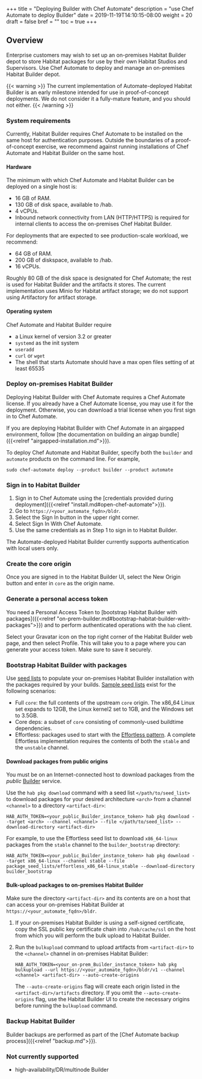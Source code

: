 +++
title = "Deploying Builder with Chef Automate"
description = "use Chef Automate to deploy Builder"
date = 2019-11-19T14:10:15-08:00
weight = 20
draft = false
bref = ""
toc = true
+++

## Overview
Enterprise customers may wish to set up an on-premises Habitat Builder depot to store
Habitat packages for use by their own Habitat Studios and Supervisors. Use Chef Automate
to deploy and manage an on-premises Habitat Builder depot.

{{< warning >}}
The current implementation of Automate-deployed Habitat Builder is an early milestone
intended for use in proof-of-concept deployments. We do not consider it a fully-mature
feature, and you should not either.
{{< /warning >}}

### System requirements
Currently, Habitat Builder requires Chef Automate to be installed on the same host for
authentication purposes. Outside the boundaries of a proof-of-concept exercise, we
recommend against running installations of Chef Automate and Habitat Builder on
the same host.

#### Hardware
The minimum with which Chef Automate and Habitat Builder can be deployed on a single host
is:

* 16 GB of RAM.
* 130 GB of disk space, available to /hab.
* 4 vCPUs.
* Inbound network connectivity from LAN (HTTP/HTTPS) is required for internal clients to access the on-premises Chef Habitat Builder.

For deployments that are expected to see production-scale workload, we recommend:

* 64 GB of RAM.
* 200 GB of diskspace, available to /hab.
* 16 vCPUs.

Roughly 80 GB of the disk space is designated for Chef Automate; the rest is used for
Habitat Builder and the artifacts it stores. The current implementation uses Minio for
Habitat artifact storage; we do not support using Artifactory for artifact storage.

#### Operating system
Chef Automate and Habitat Builder require

* a Linux kernel of version 3.2 or greater
* `systemd` as the init system
* `useradd`
* `curl` or `wget`
* The shell that starts Automate should have a max open files setting of at least 65535

### Deploy on-premises Habitat Builder
Deploying Habitat Builder with Chef Automate requires a Chef Automate license. If you
already have a Chef Automate license, you may use it for the deployment. Otherwise, you
can download a trial license when you first sign in to Chef Automate.

If you are deploying Habitat Builder with Chef Automate in an airgapped environment,
follow [the documentation on building an airgap bundle]({{<relref "airgapped-installation.md">}}).

To deploy Chef Automate and Habitat Builder, specify both the `builder` and `automate`
products on the command line. For example,

```shell
sudo chef-automate deploy --product builder --product automate
```

### Sign in to Habitat Builder
1. Sign in to Chef Automate using the [credentials provided during deployment]({{<relref
   "install.md#open-chef-automate">}}).
1. Go to `https://<your_automate_fqdn>/bldr`.
1. Select the Sign In button in the upper right corner.
1. Select Sign In With Chef Automate.
1. Use the same credentials as in Step 1 to sign in to Habitat Builder.

The Automate-deployed Habitat Builder currently supports authentication with local users only.

### Create the core origin
Once you are signed in to the Habitat Builder UI, select the New Origin button and enter in `core` as the origin name.

### Generate a personal access token
You need a Personal Access Token to [bootstrap Habitat Builder with packages]({{<relref "on-prem-builder.md#bootstrap-habitat-builder-with-packages">}}) and to perform authenticated operations with the `hab` client.

Select your Gravatar icon on the top right corner of the Habitat Builder web page, and then select Profile. This will take you to a page where you can generate your access token. Make sure to save it securely.

### Bootstrap Habitat Builder with packages
Use [seed lists](https://github.com/habitat-sh/on-prem-builder/blob/master/package_seed_lists/README.md) to populate your on-premises Habitat Builder installation with the packages required by your builds.
[Sample seed lists](https://github.com/habitat-sh/on-prem-builder/tree/master/package_seed_lists) exist for the following scenarios:

* Full `core`: the full contents of the upstream `core` origin. The x86_64 Linux set
    expands to 12GB, the Linux kernel2 set to 1GB, and the Windows set to 3.5GB.
* Core deps: a subset of `core` consisting of commonly-used buildtime dependencies.
* Effortless: packages used to start with the [Effortless pattern](https://github.com/chef/effortless). A complete Effortless implementation requires the contents of both the `stable` and the `unstable` channel.

#### Download packages from public origins
You must be on an Internet-connected host to download packages from the *public* [Builder](https://bldr.habitat.sh/#/pkgs/core)
service.

Use the `hab pkg download` command with a seed list `</path/to/seed_list>` to download packages for
your desired architecture `<arch>` from a channel `<channel>` to a directory `<artifact-dir>`:

```shell
HAB_AUTH_TOKEN=<your_public_Builder_instance_token> hab pkg download --target <arch> --channel <channel> --file </path/to/seed_list> --download-directory <artifact-dir>
```

For example, to use the Effortless seed list to download `x86_64-linux` packages from the
`stable` channel to the `builder_bootstrap` directory:

```shell
HAB_AUTH_TOKEN=<your_public_Builder_instance_token> hab pkg download --target x86_64-linux --channel stable --file package_seed_lists/effortless_x86_64-linux_stable --download-directory builder_bootstrap
```

#### Bulk-upload packages to on-premises Habitat Builder
Make sure the directory `<artifact-dir>` and its contents are on a host that can
access your on-premises Habitat Builder at `https://<your_automate_fqdn>/bldr`.

1. If your on-premises Habitat Builder is using a self-signed certificate, copy the SSL
   public key certificate chain into `/hab/cache/ssl` on the host from which you will
   perform the bulk upload to Habitat Builder.
1. Run the `bulkupload` command to upload artifacts from `<artifact-dir>` to the
   `<channel>` channel in on-premises Habitat Builder:

   ```shell
   HAB_AUTH_TOKEN=<your_on-prem_Builder_instance_token> hab pkg bulkupload --url https://<your_automate_fqdn>/bldr/v1 --channel <channel> <artifact-dir> --auto-create-origins
   ```
   The `--auto-create-origins` flag will create each origin listed in the
   `<artifact-dir>/artifacts` directory. If you omit the `--auto-create-origins` flag,
   use the Habitat Builder UI to create the necessary origins before running the
   `bulkupload` command.

### Backup Habitat Builder
Builder backups are performed as part of the [Chef Automate backup process]({{<relref "backup.md">}}).

### Not currently supported
* high-availability/DR/multinode Builder

